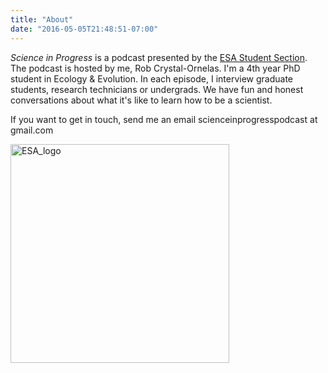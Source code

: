 ```yaml
---
title: "About"
date: "2016-05-05T21:48:51-07:00"
---
```


*Science in Progress* is a podcast presented by the [ESA Student Section](https://www.esastudents.org/).  The podcast is hosted by me, Rob Crystal-Ornelas.  I'm a 4th year PhD student in Ecology & Evolution.  In each episode, I interview graduate students, research technicians or undergrads.  We have fun and honest conversations about what it's like to learn how to be a scientist.

If you want to get in touch, send me an email scienceinprogresspodcast at gmail.com

<img src="/./about_files/ESA-logo-hi-res.jpg" alt="ESA_logo" width="350px"/>